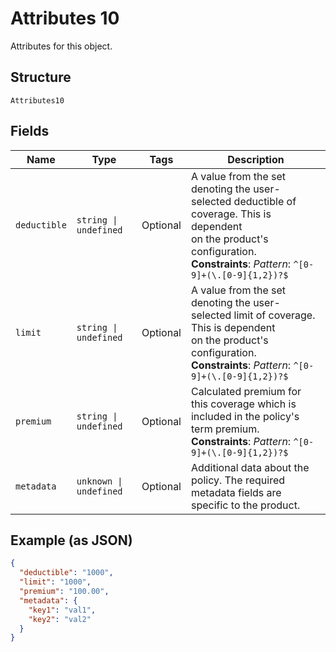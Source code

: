 
# Attributes 10

Attributes for this object.

## Structure

`Attributes10`

## Fields

| Name | Type | Tags | Description |
|  --- | --- | --- | --- |
| `deductible` | `string \| undefined` | Optional | A value from the set denoting the user-selected deductible of coverage. This is dependent<br>on the product's configuration.<br>**Constraints**: *Pattern*: `^[0-9]+(\.[0-9]{1,2})?$` |
| `limit` | `string \| undefined` | Optional | A value from the set denoting the user-selected limit of coverage. This is dependent<br>on the product's configuration.<br>**Constraints**: *Pattern*: `^[0-9]+(\.[0-9]{1,2})?$` |
| `premium` | `string \| undefined` | Optional | Calculated premium for this coverage which is included in the policy's term premium.<br>**Constraints**: *Pattern*: `^[0-9]+(\.[0-9]{1,2})?$` |
| `metadata` | `unknown \| undefined` | Optional | Additional data about the policy. The required metadata fields are specific to the product. |

## Example (as JSON)

```json
{
  "deductible": "1000",
  "limit": "1000",
  "premium": "100.00",
  "metadata": {
    "key1": "val1",
    "key2": "val2"
  }
}
```

